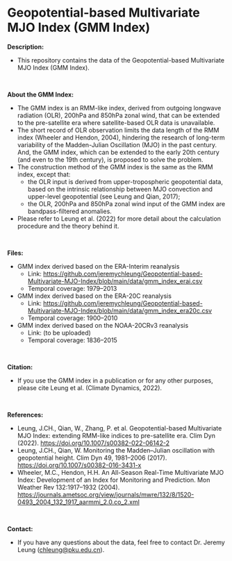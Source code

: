 # Geopotential-based Multivariate MJO Index (GMM Index)

**Description:**
- This repository contains the data of the Geopotential-based Multivariate MJO Index (GMM Index).
 <br /> 

**About the GMM Index:**
- The GMM index is an RMM-like index, derived from outgoing longwave radiation (OLR), 200hPa and 850hPa zonal wind, that can be extended to the pre-satellite era where satellite-based OLR data is unavailable. 
- The short record of OLR observation limits the data length of the RMM index (Wheeler and Hendon, 2004), hindering the research of long-term variability of the Madden-Julian Oscillation (MJO) in the past century. And, the GMM index, which can be extended to the early 20th century (and even to the 19th century), is proposed to solve the problem.
- The construction method of the GMM index is the same as the RMM index, except that:
  -  the OLR input is derived from upper-tropospheric geopotential data, based on the intrinsic relationship between MJO convection and upper-level geopotential (see Leung and Qian, 2017);
  -  the OLR, 200hPa and 850hPa zonal wind input of the GMM index are bandpass-filtered anomalies. 
- Please refer to Leung et al. (2022) for more detail about the calculation procedure and the theory behind it.
 <br /> 
 
**Files:**
- GMM index derived based on the ERA-Interim reanalysis
  - Link: https://github.com/jeremychleung/Geopotential-based-Multivariate-MJO-Index/blob/main/data/gmm_index_erai.csv
  - Temporal coverage: 1979–2013
- GMM index derived based on the ERA-20C reanalysis
  - Link: https://github.com/jeremychleung/Geopotential-based-Multivariate-MJO-Index/blob/main/data/gmm_index_era20c.csv
  - Temporal coverage: 1900–2010
- GMM index derived based on the NOAA-20CRv3 reanalysis
  - Link: (to be uploaded)
  - Temporal coverage: 1836–2015
<br /> 

**Citation:**
- If you use the GMM index in a publication or for any other purposes, please cite Leung et al. (Climate Dynamics, 2022).
<br /> 

**References:**
- Leung, J.CH., Qian, W., Zhang, P. et al. Geopotential-based Multivariate MJO Index: extending RMM-like indices to pre-satellite era. Clim Dyn (2022). https://doi.org/10.1007/s00382-022-06142-2
- Leung, J.CH., Qian, W. Monitoring the Madden–Julian oscillation with geopotential height. Clim Dyn 49, 1981–2006 (2017). https://doi.org/10.1007/s00382-016-3431-x
- Wheeler, M.C., Hendon, H.H. An All-Season Real-Time Multivariate MJO Index: Development of an Index for Monitoring and Prediction. Mon Weather Rev 132:1917–1932 (2004). https://journals.ametsoc.org/view/journals/mwre/132/8/1520-0493_2004_132_1917_aarmmi_2.0.co_2.xml
<br /> 

**Contact:**
- If you have any questions about the data, feel free to contact Dr. Jeremy Leung (chleung@pku.edu.cn).
<br /> 
